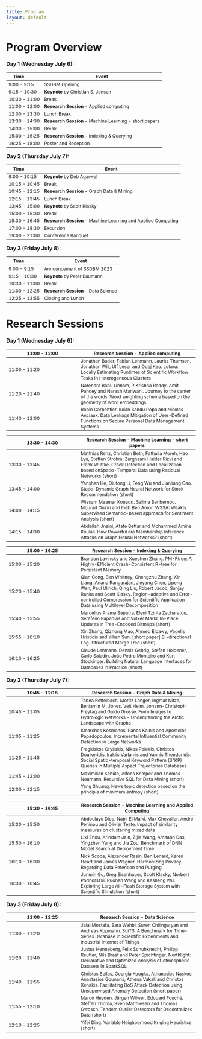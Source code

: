 ```yaml
---
title: Program
layout: default
---
```


# Program Overview

<style scoped> table { font-size: 12px; } </style>

**Day 1 (Wednesday July 6):**

|&nbsp;Time&nbsp;&nbsp;&nbsp;&nbsp;&nbsp;&nbsp;&nbsp;&nbsp;&nbsp;&nbsp;| Event                                                         |
|----------------------------------------------------------------------|---------------------------------------------------------------|
|  9:00 -  9:15                                                        | SSDBM Opening                                                 |
|  9:15 - 10:30                                                        | **Keynote** by Christian S. Jensen                            |
| 10:30	- 11:00                                                        | Break	                                                       |
| 11:00	- 12:00                                                        | **Research Session** - Applied computing					   |
| 12:00	- 13:30	                                                       | Lunch Break					                               |
| 13:30	- 14:30	                                                       | **Research Session** - Machine Learning - short papers		   |
| 14:30	- 15:00	                                                       | Break					                                       |
| 15:00	- 16:25	                                                       | **Research Session** - Indexing & Querying				       |
| 16:25	- 18:00	                                                       | Poster and Reception					                       |



**Day 2 (Thursday July 7):**

|&nbsp;Time&nbsp;&nbsp;&nbsp;&nbsp;&nbsp;&nbsp;&nbsp;&nbsp;&nbsp;&nbsp;| Event                                                         |
|----------------------------------------------------------------------|---------------------------------------------------------------|
|  9:00 - 10:15                                                        | **Keynote** by Deb Agarwal                                    |
| 10:15	- 10:45                                                        | Break	       			                                       |
| 10:45	- 12:15                                                        | **Research Session** - Graph Data & Mining                    |
| 12:15	- 13:45                                                        | Lunch Break		                                           |
| 13:45	- 15:00                                                        | **Keynote** by Scott Klasky                                   |
| 15:00	- 15:30                                                        | Break					                                       |
| 15:30	- 16:45                                                        | **Research Session** - Machine Learning and Applied Computing |
| 17:00	- 18:30                                                        | Excursion					                                   |
| 19:00	- 21:00                                                        | Conference Banquet		                                       |



**Day 3 (Friday July 8):**

|&nbsp;Time&nbsp;&nbsp;&nbsp;&nbsp;&nbsp;&nbsp;&nbsp;&nbsp;&nbsp;&nbsp;| Event                                                         |
|----------------------------------------------------------------------|---------------------------------------------------------------|
|  9:00 -  9:15                                                        | Announcement of SSDBM 2023                                    |
|  9:15 - 10:30	                                                       | **Keynote** by Peter Baumann		                           |
| 10:30 - 11:00	                                                       | Break					                                       |
| 11:00 - 12:25	                                                       | **Research Session** - Data Science                           |
| 12:25 - 13:55	                                                       | Closing and Lunch                                             |




# Research Sessions


**Day 1 (Wednesday July 6):**

| <div style="width:180px">11:00 - 12:00</div> | Research Session - Applied computing		                                                                                                                     			                                   |
|----------------------------------------------|---------------------------------------------------------------------------------------------------------------------------------------------------------------------------------------------------------------|
| 11:00	- 11:20	                               | Jonathan Bader, Fabian Lehmann, Lauritz Thamsen, Jonathan Will, Ulf Leser and Odej Kao. Lotaru: Locally Estimating Runtimes of Scientific Workflow Tasks in Heterogeneous Clusters                            |
| 11:20 - 11:40	                               | Narendra Babu Unnam, P Krishna Reddy, Amit Pandey and Naresh Manwani. Journey to the center of the words: Word weighting scheme based on the geometry of word embeddings                                      |
| 11:40 - 12:00	                               | Robin Carpentier, Iulian Sandu Popa and Nicolas Anciaux. Data Leakage Mitigation of User-Defined Functions on Secure Personal Data Management Systems                                                         |


| <div style="width:180px">13:30 - 14:30</div> | Research Session - Machine Learning - short papers                                                                                                                                                            |
|----------------------------------------------|---------------------------------------------------------------------------------------------------------------------------------------------------------------------------------------------------------------|
| 13:30 - 13:45                                | Matthias Renz, Christian Beth, Fathalla Moreh, Hao Lyu, Steffen Strohm, Zarghaam Haider Rizvi and Frank Wuttke. Crack Detection and Localization based onSpatio-Temporal Data using Residual Networks (short) |				
| 13:45 - 14:00                                | Yanshen He, Qiutong Li, Feng Wu and Jianliang Gao. Static-Dynamic Graph Neural Network for Stock Recommendation (short)					                                                                   |
| 14:00 - 14:15                                | Wissam Maamar Kouadri, Salima Benbernou, Mourad Ouziri and Iheb Ben Amor. WSSA: Weakly Supervised Semantic-based approach for Sentiment Analysis (short)					                                   |
| 14:15 - 14:30                                | Abdellah Jnaini, Afafe Bettar and Mohammed Amine Koulali. How Powerful are Membership Inference Attacks on Graph Neural Networks? (short)					                                                   |


| <div style="width:180px">15:00 - 16:25</div> | Research Session - Indexing & Querying                                                                                                                                                                                                                                              |
|----------------------------------------------|-------------------------------------------------------------------------------------------------------------------------------------------------------------------------------------------------------------------------------------------------------------------------------------|
| 15:00 - 15:20                                | Brandon Lavinsky and Xuechen Zhang. PM-Rtree: A Highly-Efficient Crash-Consistent R-tree for Persistent Memory	                                                                                               				                                                         |
| 15:20 - 15:40                                | Qian Gong, Ben Whitney, Chengzhu Zhang, Xin Liang, Anand Rangarajan, Jieyang Chen, Lipeng Wan, Paul Ullrich, Qing Liu, Robert Jacob, Sanjay Ranka and Scott Klasky. Region-adaptive and Error-controlled Compression for Scientific Application Data using Multilevel Decomposition |
| 15:40 - 15:55                                | Marcellus Prama Saputra, Eleni Tzirita Zacharatou, Serafeim Papadias and Volker Markl. In-Place Updates in Tree-Encoded Bitmaps (short)					                                                                                                                         |
| 15:55 - 16:10                                | Xin Zhang, Qizhong Mao, Ahmed Eldawy, Vagelis Hristidis and Yihan Sun. [short paper] Bi-directional Log-Structured Merge Tree (short)					                                                                                                                             |
| 16:10 - 16:25                                | Claude Lehmann, Dennis Gehrig, Stefan Holdener, Carlo Saladin, João Pedro Monteiro and Kurt Stockinger. Building Natural Language Interfaces for Databases in Practice (short)					                                                                                     |



**Day 2 (Thursday July 7):**

| <div style="width:180px">10:45 - 12:15</div> | Research Session - Graph Data & Mining	                                                                                                                                                                       |
|----------------------------------------------|---------------------------------------------------------------------------------------------------------------------------------------------------------------------------------------------------------------|			
| 10:45 - 11:05                                | Tabea Rettelbach, Moritz Langer, Ingmar Nitze, Benjamin M. Jones, Veit Helm, Johann-Christoph Freytag and Guido Grosse. From Images to Hydrologic Networks - Understanding the Arctic Landscape with Graphs   |
| 11:05 - 11:25                                | Klearchos Kosmanos, Panos Kalnis and Apostolos Papadopoulos. Incremental Influential Community Detection in Large Networks	 				                                                                   |
| 11:25 - 11:45                                | Fragkiskos Gryllakis, Nikos Pelekis, Christos Doulkeridis, Iraklis Varlamis and Yannis Theodoridis. Social Spatio-temporal Keyword Pattern (S²KP) Queries in Multiple Aspect Trajectories Databases	       |
| 11:45 - 12:00                                | Maximilian Schüle, Alfons Kemper and Thomas Neumann. Recursive SQL for Data Mining (short)					                                                                                                   |
| 12:00 - 12:15                                | Yang Shuang. News topic detection based on the principle of minimum entropy (short)					                                                                                                       |


| <div style="width:180px">15:30 - 16:45</div> | Research Session - Machine Learning and Applied Computing		                                                                                                                                               |
|----------------------------------------------|---------------------------------------------------------------------------------------------------------------------------------------------------------------------------------------------------------------|
| 15:30 - 15:50                                | Abdoulaye Diop, Nabil El Malki, Max Chevalier, André Péninou and Olivier Teste. Impact of similarity measures on clustering mixed data	                                                                       |
| 15:50 - 16:10                                | Lixi Zhou, Arindam Jain, Zijie Wang, Amitabh Das, Yingzhen Yang and Jia Zou. Benchmark of DNN Model Search at Deployment Time		                                                                           |
| 16:10 - 16:30                                | Nick Scope, Alexander Rasin, Ben Lenard, Karen Heart and James Wagner. Harmonizing Privacy Regarding Data Retention and Purging		                                                                       |
| 16:30 - 16:45                                | Junmin Gu, Greg Eisenhauer, Scott Klasky, Norbert Podhorszki, Ruonan Wang and Kesheng Wu. Exploring Large All-Flash Storage System with Scientific Simulation (short)					                       |



**Day 3 (Friday July 8):**


| <div style="width:180px">11:00 - 12:25</div> | Research Session - Data Science					                                                                                                                                                           |
|----------------------------------------------|---------------------------------------------------------------------------------------------------------------------------------------------------------------------------------------------------------------|
| 11:00 - 11:20                                | Jalal Mostafa, Sara Wehbi, Suren Chilingaryan and Andreas Kopmann. SciTS: A Benchmark for Time-Series Database in Scientific Experiments and Industrial Internet of Things                                    |
| 11:20 - 11:40                                | Justus Henneberg, Felix Schuhknecht, Philipp Reutter, Nils Brast and Peter Spichtinger. Northlight: Declarative and Optimized Analysis of Atmospheric Datasets in SparkSQL	                                   |
| 11:40 - 11:55                                | Christos Bellas, Georgia Kougka, Athanasios Naskos, Anastasios Gounaris, Athena Vakali and Christos Xenakis. Facilitating DoS Attack Detection using Unsupervised Anomaly Detection (short paper)	           |
| 11:55 - 12:10                                | Marco Heyden, Jürgen Wilwer, Edouard Fouché, Steffen Thoma, Sven Matthiesen and Thomas Gwosch. Tandem Outlier Detectors for Decentralized Data (short)	                                                       |
| 12:10 - 12:25                                | Yifei Ding. Variable Neighborhood Kriging Heuristics (short)					                                                                                                                               |